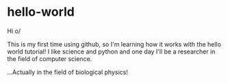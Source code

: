 # hello-world
Hi o/

This is my first time using github, so I'm learning how it works with the hello world tutorial!
I like science and python and one day I'll be a researcher in the field of computer science.

...Actually in the field of biological physics!
